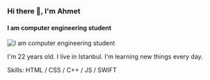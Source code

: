 ### Hi there 👋, I'm Ahmet
#### I am computer engineering student 
![I am computer engineering student ](https://github.com/ahmetbyrktrr/ahmetbyrktrr/blob/main/hangover-math.gif)

I'm 22 years old. I live in Istanbul. I'm learning new things every day.

Skills: HTML / CSS / C++ / JS / SWIFT

